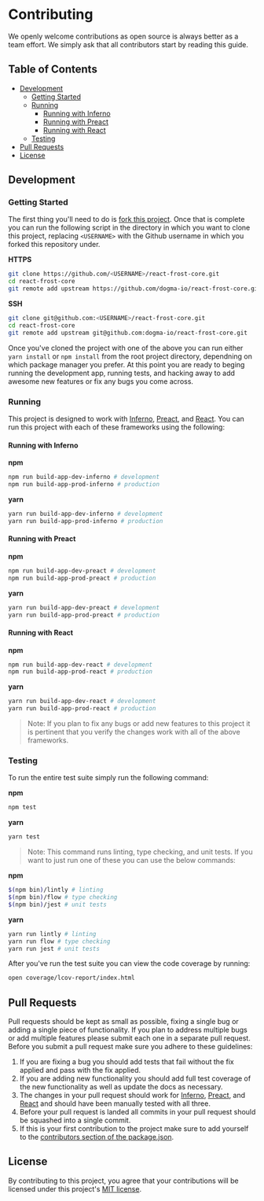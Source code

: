 # Contributing

We openly welcome contributions as open source is always better as a team effort. We simply ask that all contributors start by reading this guide.

## Table of Contents

*   [Development](#development)
    *   [Getting Started](#getting-started)
    *   [Running](#running)
        *   [Running with Inferno](#running-with-inferno)
        *   [Running with Preact](#running-with-preact)
        *   [Running with React](#running-with-react)
    *   [Testing](#testing)
*   [Pull Requests](#pull-requests)
*   [License](#license)

## Development

### Getting Started

The first thing you'll need to do is [fork this project][fork-repo]. Once that is complete you can run the following script in the directory in which you want to clone this project, replacing `<USERNAME>` with the Github username in which you forked this repository under.

**HTTPS**

```bash
git clone https://github.com/<USERNAME>/react-frost-core.git
cd react-frost-core
git remote add upstream https://github.com/dogma-io/react-frost-core.git
```

**SSH**

```bash
git clone git@github.com:<USERNAME>/react-frost-core.git
cd react-frost-core
git remote add upstream git@github.com:dogma-io/react-frost-core.git
```

Once you've cloned the project with one of the above you can run either `yarn install` or `npm install` from the root project directory, dependning on which package manager you prefer. At this point you are ready to beging running the development app, running tests, and hacking away to add awesome new features or fix any bugs you come across.

### Running

This project is designed to work with [Inferno][inferno], [Preact][preact], and [React][react]. You can run this project with each of these frameworks using the following:

#### Running with Inferno

**npm**

```bash
npm run build-app-dev-inferno # development
npm run build-app-prod-inferno # production
```

**yarn**

```bash
yarn run build-app-dev-inferno # development
yarn run build-app-prod-inferno # production
```

#### Running with Preact

**npm**

```bash
npm run build-app-dev-preact # development
npm run build-app-prod-preact # production
```

**yarn**

```bash
yarn run build-app-dev-preact # development
yarn run build-app-prod-preact # production
```

#### Running with React

**npm**

```bash
npm run build-app-dev-react # development
npm run build-app-prod-react # production
```

**yarn**

```bash
yarn run build-app-dev-react # development
yarn run build-app-prod-react # production
```

> Note: If you plan to fix any bugs or add new features to this project it is pertinent that you verify the changes work with all of the above frameworks.

### Testing

To run the entire test suite simply run the following command:

**npm**

```bash
npm test
```

**yarn**

```bash
yarn test
```

> Note: This command runs linting, type checking, and unit tests. If you want to just run one of these you can use the below commands:

**npm**

```bash
$(npm bin)/lintly # linting
$(npm bin)/flow # type checking
$(npm bin)/jest # unit tests
```

**yarn**

```bash
yarn run lintly # linting
yarn run flow # type checking
yarn run jest # unit tests
```

After you've run the test suite you can view the code coverage by running:

```bash
open coverage/lcov-report/index.html
```

## Pull Requests

Pull requests should be kept as small as possible, fixing a single bug or adding a single piece of functionality. If you plan to address multiple bugs or add multiple features please submit each one in a separate pull request. Before you submit a pull request make sure you adhere to these guidelines:

1.  If you are fixing a bug you should add tests that fail without the fix applied and pass with the fix applied.
2.  If you are adding new functionality you should add full test coverage of the new functionality as well as update the docs as necessary.
3.  The changes in your pull request should work for [Inferno][inferno], [Preact][preact], and [React][react] and should have been manually tested with all three.
4.  Before your pull request is landed all commits in your pull request should be squashed into a single commit.
5.  If this is your first contribution to the project make sure to add yourself to the [contributors section of the package.json][package-contributors].

## License

By contributing to this project, you agree that your contributions will be licensed under this project's [MIT license](LICENSE.md).

[fork-repo]: https://github.com/dogma-io/react-frost-core#fork-destination-box
[inferno]: https://infernojs.org/
[package-contributors]: https://docs.npmjs.com/files/package.json#people-fields-author-contributors
[preact]: https://preactjs.com/
[react]: https://reactjs.org/
